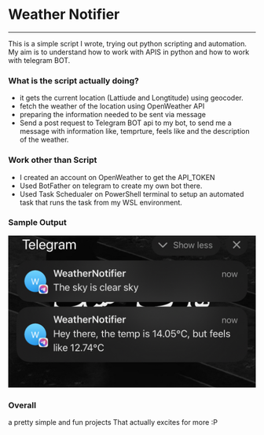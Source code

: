# Weather Notifier
----
This is a simple script I wrote, trying out python scripting and automation.
My aim is to understand how to work with APIS in python and how to work with telegram BOT.

### What is the script actually doing?
- it gets the current location (Lattiude and Longtitude) using geocoder.
- fetch the weather of the location using OpenWeather API
- preparing the information needed to be sent via message
- Send a post request to Telegram BOT api to my bot, to send me a message with information like, temprture, feels like and the description of the weather.

### Work other than Script
- I created an account on OpenWeather to get the API_TOKEN
- Used BotFather on telegram to create my own bot there.
- Used Task Schedualer on PowerShell terminal to setup an automated task that runs the task from my WSL environment.

### Sample Output
![Google Photo Fetched Image](Sample.jpg)
### Overall
a pretty simple and fun projects That actually excites for more :P

